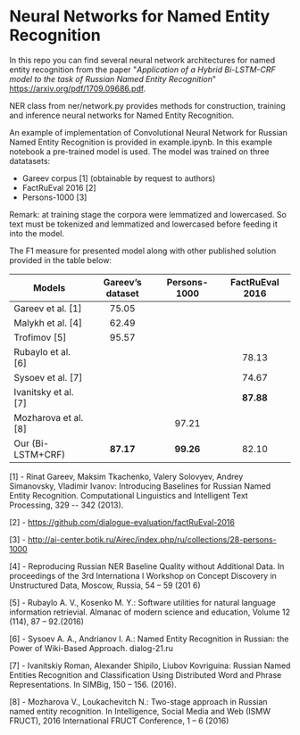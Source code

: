 # Neural Networks for Named Entity Recognition

In this repo you can find several neural network architectures for named entity recognition from the paper "_Application of a Hybrid Bi-LSTM-CRF model to the task of Russian Named Entity Recognition_" https://arxiv.org/pdf/1709.09686.pdf.

NER class from ner/network.py provides methods for construction, training and inference neural networks for Named Entity Recognition.

An example of implementation of Convolutional Neural Network for Russian Named Entity Recognition is provided in example.ipynb. In this example notebook a pre-trained model is used. The model was trained on three datatasets:

- Gareev corpus [1] (obtainable by request to authors)
- FactRuEval 2016 [2]
- Persons-1000 [3]

Remark: at training stage the corpora were lemmatized and lowercased.
So text must be tokenized and lemmatized and lowercased before feeding it into the model.

The F1 measure for presented model along with other published solution provided in the table below:

| Models                | Gareev’s dataset | Persons-1000 | FactRuEval 2016 |
|---------------------- |:----------------:|:------------:|:---------------:|
| Gareev et al. [1]     | 75.05            |              |                 |
| Malykh et al. [4]     | 62.49            |              |                 |
| Trofimov  [5]         | 95.57            |              |                 |
| Rubaylo et al. [6]    |                  |              | 78.13           |
| Sysoev et al. [7]     |                  |              | 74.67           |
| Ivanitsky et al.  [7] |                  |              | **87.88**       |
| Mozharova et al.  [8] |                  | 97.21        |                 |
| Our (Bi-LSTM+CRF)     | **87.17**        | **99.26**    | 82.10           ||


[1] - Rinat Gareev, Maksim Tkachenko, Valery Solovyev, Andrey Simanovsky, Vladimir Ivanov: Introducing Baselines for Russian Named Entity Recognition. Computational Linguistics and Intelligent Text Processing, 329 -- 342 (2013).

[2] - https://github.com/dialogue-evaluation/factRuEval-2016

[3] - http://ai-center.botik.ru/Airec/index.php/ru/collections/28-persons-1000

[4] -  Reproducing Russian NER Baseline Quality without Additional Data. In proceedings of the 3rd Internationa
l Workshop on Concept
Discovery in Unstructured Data, Moscow, Russia, 54 – 59 (201
6)

[5] - Rubaylo A. V., Kosenko M. Y.: Software utilities for natural language information
retrievial. Almanac of modern science and education, Volume 12 (114), 87 – 92.(2016)

[6] - Sysoev A. A., Andrianov I. A.: Named Entity Recognition in Russian: the Power of Wiki-Based Approach. dialog-21.ru

[7] - Ivanitskiy Roman, Alexander Shipilo, Liubov Kovriguina: Russian Named Entities Recognition and Classification Using Distributed Word and Phrase Representations. In SIMBig, 150 – 156. (2016).

[8] - Mozharova V., Loukachevitch N.: Two-stage approach in Russian named entity recognition. In Intelligence, Social Media and Web (ISMW FRUCT), 2016 International FRUCT Conference, 1 – 6 (2016)
